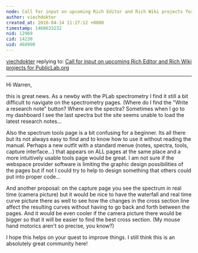 ```yaml
---
node: Call for input on upcoming Rich Editor and Rich Wiki projects for PublicLab.org
author: viechdokter
created_at: 2016-04-14 11:27:12 +0000
timestamp: 1460633232
nid: 12969
cid: 14230
uid: 468990
---
```




[viechdokter](../profile/viechdokter) replying to: [Call for input on upcoming Rich Editor and Rich Wiki projects for PublicLab.org](../notes/warren/04-13-2016/call-for-input-on-upcoming-rich-editor-and-rich-wiki-projects-for-publiclab-org)

----
Hi Warren,

this is great news. As a newby with the PLab spectrometry I find it still a bit difficult to navigate on the spectrometry pages. (Where do I find the "Write a research note" button? Where are the spectra? Sometimes when I go to my dashboard I see the last spectra but the site seems unable to load the latest research notes... 

Also the spectrum tools page is a bit confusing for a beginner. Its all there but its not always easy to find and to know how to use it without reading the manual. Perhaps a new outfit with a standard menue (notes, spectra, tools, capture interface...) that appears on ALL pages at the same place and a more intuitively usable tools page would be great. I am not sure if the webspace provider software is limiting the graphic design possibilities of the pages but if not I could try to help to design something that others could put into proper code... 

And another proposal: on the capture page you see the spectrum in real time (camera picture) but it would be nice to have the waterfall and real time curve picture there as well to see how the changes in the cross section line affect the resulting curves without having to go back and forth between the pages. And it would be even cooler if the camera picture there  would be bigger so that it will be easier to find the best cross section. (My mouse hand motorics aren't so precise, you know?)

I hope this helps on your quest to improve things. I still think this is an absolutely great community here!